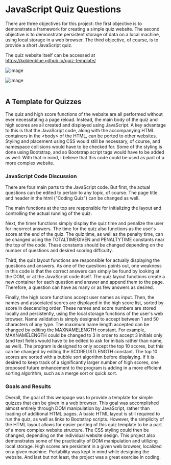 # JavaScript Quiz Questions

There are three objectives for this project: the first objective is to demonstrate a framework for creating a simple quiz website. The second objective is to demonstrate persistent storage of data on a local machine, using local storage in a web browser. The third objective, of course, is to provide a short JavaScript quiz.

The quiz website itself can be accessed at https://koldenblue.github.io/quiz-template/


![image](https://user-images.githubusercontent.com/64618290/89129919-07e7f580-d4b6-11ea-9079-0398cf746e5a.png)


![image](https://user-images.githubusercontent.com/64618290/89129938-306fef80-d4b6-11ea-830a-af0df785886e.png)
<br>
<br>

## A Template for Quizzes

The quiz and high score functions of the website are all performed without ever necessitating a page reload. Instead, the main body of the quiz and high scores are all created and displayed using JavaScript. A key advantage to this is that the JavaScript code, along with the accompanying HTML containers in the &lt;body&gt; of the HTML, can be ported to other websites. Styling and placement using CSS would still be necessary, of course, and namespace collisions would have to be checked for. Some of the styling is done using Bootstrap, and so Bootstrap script tags would have to be added as well. With that in mind, I believe that this code could be used as part of a more complex website.

### JavaScript Code Discussion
There are four main parts to the JavaScript code. But first, the actual questions can be edited to pertain to any topic, of course. The page title and header in the html ("Coding Quiz") can be changed as well.

The main functions at the top are responsible for initializing the layout and controlling the actual running of the quiz. 

Next, the timer functions simply display the quiz time and penalize the user for incorrect answers. The time for the quiz also functions as the user's score at the end of the quiz. The quiz time, as well as the penalty time, can be changed using the TOTALTIMEGIVEN and PENALTYTIME constants near the top of the code. These constants should be changed depending on the number of questions and desired scoring difficulty.

Third, the quiz layout functions are responsible for actually displaying the questions and answers. As one of the questions points out, one weakness in this code is that the correct answers can simply be found by looking at the DOM, or at the JavaScript code itself. The quiz layout functions create a new container for each question and answer and append them to the page. Therefore, a question can have as many or as few answers as desired.

Finally, the high score functions accept user names as input. Then, the names and associated scores are displayed in the high score list, sorted by score in descending order. These names and score numbers are stored locally and persistently, using the local storage functions of the user's web browser. Name validation is simply designed to accept between 1 and 50 characters of any type. The maximum name length accepted can be changed by editing the MAXNAMELENGTH constant. For example, MAXNAMELENGTH could be changed to 3 in order to accept 3 initials only (and text fields would have to be edited to ask for initials rather than name, as well). The program is designed to only accept the top 10 scores, but this can be changed by editing the SCORELISTLENGTH constant. The top 10 scores are sorted with a bubble sort algorithm before displaying. If it is desired to keep track of a significantly larger number of high scores, one proposed future enhancement to the program is adding in a more efficient sorting algorithm, such as a merge sort or quick sort.

### Goals and Results
Overall, the goal of this webpage was to provide a template for simple quizzes that can be given in a web browser. This goal was accomplished almost entirely through DOM manipulation by JavaScript, rather than loading of additional HTML pages. A basic HTML layout is still required to run the quiz, as well as links to Bootstrap scripts. However, the simplicity of the HTML layout allows for easier porting of this quiz template to be a part of a more complex website structure. The CSS styling could then be changed, depending on the individual website design. This project also demonstrates some of the practicality of DOM manipulation and utilizing local storage. High scores are persistent in a given web browser, localized on a given machine. Portability was kept in mind while designing the website. And last but not least, the project was a great exercise in coding.
